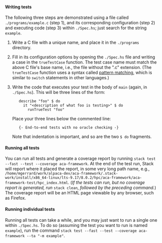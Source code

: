 #### Writing tests

The following three steps are demonstrated
using a file called `./programs/example.c`
(step 1), and 
its corresponding configuration (step 2) and 
executing code (step 3)
within `./Spec.hs`; just search for the string
`example`.

1. Write a C file with a unique name, and
   place it in the `./programs` directory.
2. Fill in its configuration options by opening
   the `./Spec.hs` file and writing 
   a case in the `trueTestCase` function.
   The test case name must match the above
   C file's base name, i.e., the file without
   the ".c" extension. (The `trueTestCase` 
   function uses a syntax called
   [pattern matching](http://learnyouahaskell.com/syntax-in-functions),
   which is similar to `switch` statements in other
   languages.)
3. Write the code that executes your test in
   the body of `main` (again, in `./Spec.hs`).
   This will be three lines of the form:
   
          describe "foo" $ do
	        it "<description of what foo is testing>" $ do
		      runTrueTest "foo"
		  
    Place your three lines below the commented line:
	
	      {- End-to-end tests with no oracle checking -}
	  
    Note that indentation is important, and so are the two
	`$ do` fragments.

#### Running all tests

You can run all tests and generate a coverage report by running
`stack test --fast --test --coverage aca-framework`.
At the end of the test run, Stack will report where it placed the report, 
in some very long path name, e.g.,
`/home/mgerrard/work/alpaca-dev/aca-framework/.stack-work/install/x86_64-linux/lts-9.17/8.0.2/hpc/aca-framework/aca-framework-test/hpc_index.html`.
(*If the tests can run, but no coverage report is 
generated, run* `stack clean`, *followed by the preceding
command.*)
The coverage report will be an HTML page viewable
by any browser, such as Firefox.

#### Running individual tests

Running all tests can take a while, and you may
just want to run a single one within `./Spec.hs`.
To do so (assuming the test you want to run is named `example`),
run the command 
`stack test --fast --test --coverage aca-framework --ta "-m example"`.